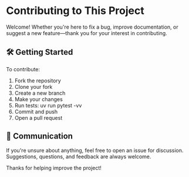# Contributing to This Project

Welcome! Whether you're here to fix a bug, improve documentation, or suggest a new feature—thank you for your interest in contributing.

## 🛠 Getting Started

To contribute:

1. Fork the repository
2. Clone your fork
3. Create a new branch
4. Make your changes
5. Run tests:
   uv run pytest -vv
6. Commit and push
7. Open a pull request

## 💬 Communication

If you're unsure about anything, feel free to open an issue for discussion. Suggestions, questions, and feedback are always welcome.

Thanks for helping improve the project!
